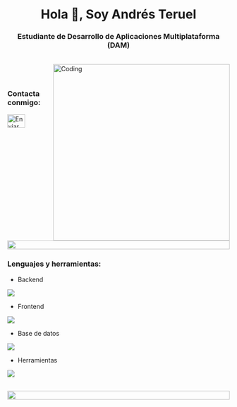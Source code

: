 <h1 align="center">Hola 👋, Soy Andrés Teruel</h1>
<h3 align="center">Estudiante de Desarrollo de Aplicaciones Multiplataforma (DAM)</h3>

<br>

<img align="right" alt="Coding" width="400" src="https://user-images.githubusercontent.com/74038190/229223263-cf2e4b07-2615-4f87-9c38-e37600f8381a.gif">
<br>

<br>

<h3 align="left">Contacta conmigo:</h3>

<p align="left">
<a href="https://mail.google.com/mail/?view=cm&fs=1&to=andresterueltorres@gmail.com" target="_blank">
  <img align="center" src="https://upload.wikimedia.org/wikipedia/commons/thumb/7/7e/Gmail_icon_%282020%29.svg/512px-Gmail_icon_%282020%29.svg.png" alt="Enviar correo" height="30" width="40" />
</a>

</p>

<img src="https://i.imgur.com/dBaSKWF.gif" height="20" width="100%">

<h3 align="left">Lenguajes y herramientas:</h3>

- Backend
<p align="left">
    <img src="https://skillicons.dev/icons?i=php,java,py,spring" />
</p>

- Frontend
<p align="left">
    <img src="https://skillicons.dev/icons?i=ts,js,react,nextjs" />
</p>

- Base de datos
<p align="left">
    <img src="https://skillicons.dev/icons?i=mongodb,mysql" />
</p>

- Herramientas
<p align="left">
    <img src="https://skillicons.dev/icons?i=git,github,docker,vscode,postman,linux" />
</p>

<br/>

<img src="https://i.imgur.com/dBaSKWF.gif" height="20" width="100%">
